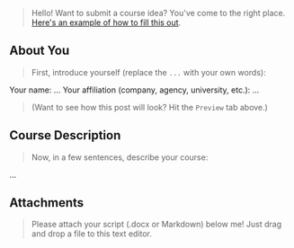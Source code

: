 > Hello! Want to submit a course idea? You've come to the right place. [Here's an example of how to fill this out](https://github.com/uscensusbureau/data-course-ideas/issues/1).

## About You

> First, introduce yourself (replace the `...` with your own words):

Your name: ...
Your affiliation (company, agency, university, etc.): ...

> (Want to see how this post will look? Hit the `Preview` tab above.)

## Course Description

> Now, in a few sentences, describe your course:

...

## Attachments

> Please attach your script (.docx or Markdown) below me! Just drag and drop a file to this text editor.

